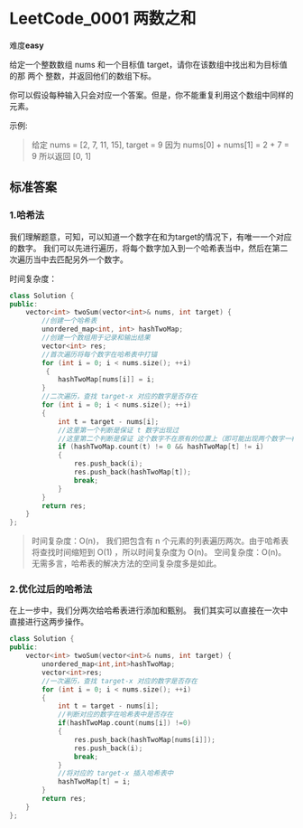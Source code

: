 
# LeetCode_0001 两数之和

难度**easy**

给定一个整数数组 nums 和一个目标值 target，请你在该数组中找出和为目标值的那 两个 整数，并返回他们的数组下标。

你可以假设每种输入只会对应一个答案。但是，你不能重复利用这个数组中同样的元素。

示例:
> 给定 nums = [2, 7, 11, 15], target = 9
> 因为 nums[0] + nums[1] = 2 + 7 = 9
> 所以返回 [0, 1]

## 标准答案
### 1.哈希法
我们理解题意，可知，可以知道一个数字在和为target的情况下，有唯一一个对应的数字。
我们可以先进行遍历，将每个数字加入到一个哈希表当中，然后在第二次遍历当中去匹配另外一个数字。


时间复杂度：
```C++
class Solution {
public:
    vector<int> twoSum(vector<int>& nums, int target) {
        //创建一个哈希表        
        unordered_map<int, int> hashTwoMap;
        //创建一个数组用于记录和输出结果
        vector<int> res;
        //首次遍历将每个数字在哈希表中打锚
        for (int i = 0; i < nums.size(); ++i)
         {
            hashTwoMap[nums[i]] = i;
        }
        //二次遍历，查找 target-x 对应的数字是否存在        
        for (int i = 0; i < nums.size(); ++i) 
        {
            int t = target - nums[i];
            //这里第一个判断是保证 t 数字出现过
            //这里第二个判断是保证 这个数字不在原有的位置上（即可能出现两个数字一样的情况），这个细节非常重要！！！
            if (hashTwoMap.count(t) != 0 && hashTwoMap[t] != i)
            {
                res.push_back(i);
                res.push_back(hashTwoMap[t]);
                break;
            }
        }
        return res;
    }
};
```
> 时间复杂度：O(n)， 我们把包含有 n 个元素的列表遍历两次。由于哈希表将查找时间缩短到 O(1) ，所以时间复杂度为 O(n)。
> 空间复杂度：O(n)。无需多言，哈希表的解决方法的空间复杂度多是如此。

### 2.优化过后的哈希法
在上一步中，我们分两次给哈希表进行添加和甄别。
我们其实可以直接在一次中直接进行这两步操作。

```C++
class Solution {
public:
    vector<int> twoSum(vector<int>& nums, int target) {
        unordered_map<int,int>hashTwoMap;
        vector<int>res;
        //一次遍历，查找 target-x 对应的数字是否存在        
        for (int i = 0; i < nums.size(); ++i) 
        {
            int t = target - nums[i];
            //判断对应的数字在哈希表中是否存在
            if(hashTwoMap.count(nums[i]) !=0)
            {
                res.push_back(hashTwoMap[nums[i]]);
                res.push_back(i);
                break;
            }
            //将对应的 target-x 插入哈希表中
            hashTwoMap[t] = i;
        }
        return res;
    }
};
```

